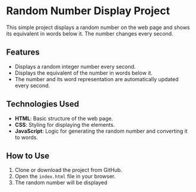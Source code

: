 # Random Number Display Project

This simple project displays a random number on the web page and shows its equivalent in words below it. The number changes every second.

## Features

- Displays a random integer number every second.
- Displays the equivalent of the number in words below it.
- The number and its word representation are automatically updated every second.

## Technologies Used

- **HTML**: Basic structure of the web page.
- **CSS**: Styling for displaying the elements.
- **JavaScript**: Logic for generating the random number and converting it to words.

## How to Use

1. Clone or download the project from GitHub.
2. Open the `index.html` file in your browser.
3. The random number will be displayed 
